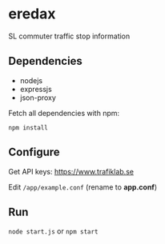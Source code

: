 eredax
=============

SL commuter traffic stop information

Dependencies
--------------------
* nodejs
* expressjs
* json-proxy



Fetch all dependencies with npm:
```
npm install
```

Configure
---------
Get API keys: https://www.trafiklab.se

Edit `/app/example.conf` (rename to <b>app.conf</b>)

Run
---
`node start.js` or `npm start`